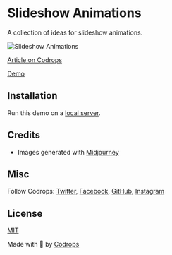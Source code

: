 # Slideshow Animations

A collection of ideas for slideshow animations.

![Slideshow Animations](https://generative-placeholders.glitch.me/image?width=800&height=600")

[Article on Codrops](https://tympanus.net/codrops/?p=73708)

[Demo](http://tympanus.net/Development/SlideshowAnimations/)

## Installation

Run this demo on a [local server](https://developer.mozilla.org/en-US/docs/Learn/Common_questions/Tools_and_setup/set_up_a_local_testing_server).

## Credits

- Images generated with [Midjourney](https://midjourney.com)

## Misc

Follow Codrops: [Twitter](http://www.twitter.com/codrops), [Facebook](http://www.facebook.com/codrops), [GitHub](https://github.com/codrops), [Instagram](https://www.instagram.com/codropsss/)

## License
[MIT](LICENSE)

Made with :blue_heart:  by [Codrops](http://www.codrops.com)





